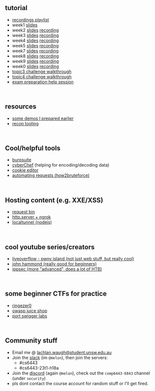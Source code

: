 ## tutorial
* [recordings playlist](https://www.youtube.com/playlist?list=PL2xJTaGLKqbvwvi1w_U8dd4g8aQwk8LQi)
* week1 [slides](week1)
* week2 [slides](week2) [recording](https://youtu.be/LqnInRIUK-Q)
* week3 [slides](week3) [recording](https://youtu.be/UJuSaoALCQo)
* week4 [slides](week4) [recording](https://youtu.be/oV7IPbSR6hg)
* week5 [slides](week5) [recording](https://youtu.be/WXXR_9NI1Rk)
* week7 [slides](week7) [recording](https://youtu.be/RPGSFByujyM)
* week8 [slides](week8) [recording](https://youtu.be/hVTEYfB4cRo)
* week9 [slides](week9) [recording](https://youtu.be/dTEBBYgSTbU)
* week0 [slides](week10) [recording](https://youtu.be/YlqPga4WcQ4)
* [topic3 challenge walkthrough](https://youtu.be/tuofP6rkG0I)
* [topic4 challenge walkthrough](https://youtu.be/RncUBdjRfFc)
* [exam preparation help session](https://youtu.be/RtxUTukS7rM)

&nbsp;

## resources
* [some demos I prepared earlier](https://github.com/lachlan-waughtree/main/demos)
* [recon tooling](resources/recon)

&nbsp;

## Cool/helpful tools
* [burpsuite](https://portswigger.net/burp)
* [cyberChef](https://gchq.github.io/CyberChef/) (helping for encoding/decoding data)
* [cookie editor](https://addons.mozilla.org/en-US/firefox/addon/cookie-editor/)
* [automating requests (how2bruteforce)](resources/post)

&nbsp;

## Hosting content (e.g. XXE/XSS)
* [request bin](resources/requestbin)
* [http.server + ngrok](resources/ngrok)
* [localtunnel (nodejs)](https://github.com/localtunnel/localtunnel)

&nbsp;

## cool youtube series/creators
* [liveoverflow - pwny island (not just web stuff, but really cool)](https://www.youtube.com/watch?v=RDZnlcnmPUA&list=PLhixgUqwRTjzzBeFSHXrw9DnQtssdAwgG&index=1)
* [john hammond (really good for beginners)](https://www.youtube.com/@_JohnHammond/videos)
* [ippsec (more "advanced", does a lot of HTB)](https://www.youtube.com/@ippsec/videos)

&nbsp;

## some beginner CTFs for practice
* [ringezer0](https://ringzer0ctf.com/challenges)
* [owasp juice shop](https://owasp.org/www-project-juice-shop/)
* [port swigger labs](https://portswigger.net/web-security/all-labs)

&nbsp;

## Community stuff
* Email me @ [lachlan.waugh@student.unsw.edu.au]()
* Join the [slack](https://seceduau.slack.com/signup) (im `@melon`), then join the servers:
    * #cs6443
    * #cs6443-23t1-h18a
* Join the [discord]() (again `@melon`), check out the `comp6443-6843` channel (under `security`)
* pls dont contact the course account for random stuff or I'll get fired.
